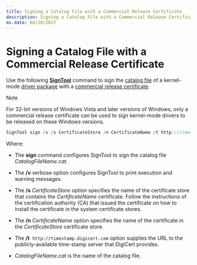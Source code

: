 ```yaml
---
title: Signing a Catalog File with a Commercial Release Certificate
description: Signing a Catalog File with a Commercial Release Certificate
ms.date: 04/20/2017
---
```


# Signing a Catalog File with a Commercial Release Certificate

Use the following [**SignTool**](../devtest/signtool.md) command to sign the [catalog file](catalog-files.md) of a kernel-mode [driver package](driver-packages.md) with a [commercial release certificate](/windows-hardware/drivers/install/deprecation-of-software-publisher-certificates-and-commercial-release-certificates).

>[!NOTE]
>For 32-bit versions of Windows Vista and later versions of Windows, only a commercial release certificate can be used to sign kernel-mode drivers to be released on these Windows versions.

```cpp
SignTool sign /v /s CertificateStore /n CertificateName /t http://timestamp.digicert.com CatalogFileName.cat
```

Where:

- The **sign** command configures SignTool to sign the catalog file *CatalogFileName.cat*.

- The **/v** verbose option configures SignTool to print execution and warning messages.

- The **/s** *CertificateStore* option specifies the name of the certificate store that contains the *CertificateName* certificate. Follow the instructions of the certification authority (CA) that issued the certificate on how to install the certificate in the system certificate stores.

- The **/n** *CertificateName* option specifies the name of the certificate in the *CertificateStore* certificate store.

- The **/t**  `http://timestamp.digicert.com` option supplies the URL to the publicly-available time-stamp server that DigiCert provides.

- *CatalogFileName.cat* is the name of the catalog file.
